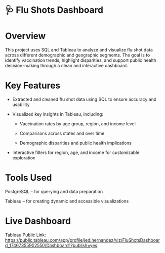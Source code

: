 # 🩺 Flu Shots Dashboard

# Overview
This project uses SQL and Tableau to analyze and visualize flu shot data across different demographic and geographic segments. The goal is to identify vaccination trends, highlight disparities, and support public health decision-making through a clean and interactive dashboard.

# Key Features

- Extracted and cleaned flu shot data using SQL to ensure accuracy and usability

- Visualized key insights in Tableau, including:

  - Vaccination rates by age group, region, and income level

  - Comparisons across states and over time

  - Demographic disparities and public health implications

- Interactive filters for region, age, and income for customizable exploration

# Tools Used

PostgreSQL – for querying and data preparation

Tableau – for creating dynamic and accessible visualizations

# Live Dashboard
Tableau Public Link: https://public.tableau.com/app/profile/jed.hernandez/viz/FluShotsDashboard_17467355902550/Dashboard1?publish=yes


